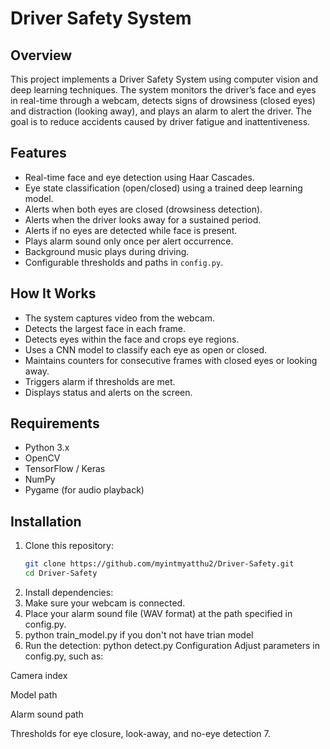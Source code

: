 # Driver Safety System

## Overview

This project implements a Driver Safety System using computer vision and deep learning techniques. The system monitors the driver’s face and eyes in real-time through a webcam, detects signs of drowsiness (closed eyes) and distraction (looking away), and plays an alarm to alert the driver. The goal is to reduce accidents caused by driver fatigue and inattentiveness.

## Features

- Real-time face and eye detection using Haar Cascades.
- Eye state classification (open/closed) using a trained deep learning model.
- Alerts when both eyes are closed (drowsiness detection).
- Alerts when the driver looks away for a sustained period.
- Alerts if no eyes are detected while face is present.
- Plays alarm sound only once per alert occurrence.
- Background music plays during driving.
- Configurable thresholds and paths in `config.py`.

## How It Works

- The system captures video from the webcam.
- Detects the largest face in each frame.
- Detects eyes within the face and crops eye regions.
- Uses a CNN model to classify each eye as open or closed.
- Maintains counters for consecutive frames with closed eyes or looking away.
- Triggers alarm if thresholds are met.
- Displays status and alerts on the screen.

## Requirements

- Python 3.x
- OpenCV
- TensorFlow / Keras
- NumPy
- Pygame (for audio playback)

## Installation

1. Clone this repository:
   ```bash
   git clone https://github.com/myintmyatthu2/Driver-Safety.git
   cd Driver-Safety
2. Install dependencies:
3. Make sure your webcam is connected.
4. Place your alarm sound file (WAV format) at the path specified in config.py.
5. python train_model.py if you don't not have trian model
6. Run the detection: python detect.py
Configuration
Adjust parameters in config.py, such as:

Camera index

Model path

Alarm sound path

Thresholds for eye closure, look-away, and no-eye detection
7. 
